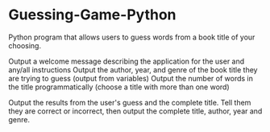 # Guessing-Game-Python

Python program that allows users to guess words from a book title of your choosing. 

Output a welcome message describing the application for the user and any/all instructions
Output the author, year, and genre of the book title they are trying to guess (output from variables)
Output the number of words in the title programmatically (choose a title with more than one word) 

Output the results from the user's guess and the complete title. Tell them they are correct or incorrect, then output the complete title, author, year and genre.
